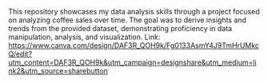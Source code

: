 This repository showcases my data analysis skills through a project focused on analyzing coffee sales over time. The goal was to derive insights and trends from the provided dataset, demonstrating proficiency in data manipulation, analysis, and visualization.  Link: https://www.canva.com/design/DAF3R_QOH9k/Fg0133AsmY4J9TmHrUMkcQ/edit?utm_content=DAF3R_QOH9k&utm_campaign=designshare&utm_medium=link2&utm_source=sharebutton

